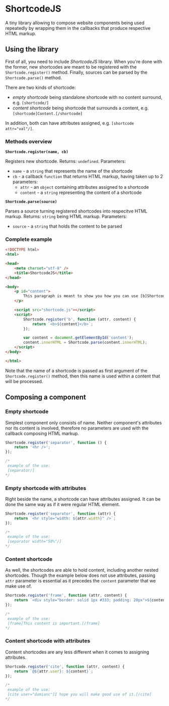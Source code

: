 # ShortcodeJS

A tiny library allowing to compose website components being used repeatedly by wrapping them in the callbacks that produce respective HTML markup.

## Using the library

First of all, you need to include _ShortcodeJS_ library. When you're done with the former, new shortcodes are meant to be registered with
the `Shortcode.register()` method. Finally, sources can be parsed by the `Shortcode.parse()` method.

There are two kinds of shortcode:
* _empty shortcode_ being standalone shortcode with no content surround, e.g. `[shortcode/]`
* _content shortcode_ being shortcode that surrounds a content, e.g. `[shortcode]Content.[/shortcode]`

In addition, both can have attributes assigned, e.g. `[shortcode attr="val"/]`.

### Methods overview

**`Shortcode.register(name, cb)`**

Registers new shortcode.
Returns: `undefined`.
Parameters:
* `name` - a `string` that represents the name of the shortcode
* `cb` - a callback `function` that returns HTML markup, having taken up to 2 parameters:
	* `attr` - an `object` containing attributes assigned to a shortcode
	* `content` - a `string` representing the content of a shortcode

**`Shortcode.parse(source)`**

Parses a source turning registered shortcodes into respecitve HTML markup.
Returns: `string` being HTML markup.
Parameters:
* `source` - a `string` that holds the content to be parsed

### Complete example

```html
<!DOCTYPE html>
<html>

<head>
	<meta charset="utf-8" />
	<title>ShortcodeJS</title>
</head>

<body>
	<p id="content">
		This paragraph is meant to show you how you can use [b]ShortcodeJS[/b] library.
	</p>

	<script src="shortcode.js"></script>
	<script>
		Shortcode.register('b', function (attr, content) {
			return `<b>${content}</b>`;
		});

		var content = document.getElementById('content');
		content.innerHTML = Shortcode.parse(content.innerHTML);
	</script>
</body>

</html>
```

Note that the name of a shortcode is passed as first argument of the `Shortcode.register()` method, then this name is used within
a content that will be processed.

## Composing a component

### Empty shortcode

Simplest component only consists of name.
Neither component's attributes nor its content is involved, therefore no parameters are used with the callback composing HTML markup.

```javascript
Shortcode.register('separator', function () {
	return '<hr />';
});

/*
 example of the use:
 [separator/]
*/
```

### Empty shortcode with attributes

Right beside the name, a shortcode can have attributes assigned.
It can be done the same way as if it were regular HTML element.

```javascript
Shortcode.register('separator', function (attr) {
	return `<hr style="width: ${attr.width}" />`;
});

/*
 example of the use:
 [separator width="50%"/]
*/
```

### Content shortcode

As well, the shortcodes are able to hold content, including another nested shortcodes.
Though the example below does not use attributes, passing `attr` parameter is essential as it precedes the `content` parameter that we make use of.

```javascript
Shortcode.register('frame', function (attr, content) {
	return `<div style="border: solid 1px #333; padding: 20px">${content}</div>`;
});

/*
 example of the use:
 [frame]This content is important.[/frame]
*/
```

### Content shortcode with attributes

Content shortcodes are any less different when it comes to assigning attributes.

```javascript
Shortcode.register('cite', function (attr, content) {
	return `@${attr.user}: ${content}`;
});

/*
 example of the use:
 [cite user="damianc"]I hope you will make good use of it.[/cite]
*/
```
